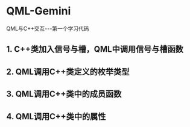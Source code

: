 # QML-Gemini
QML与C++交互---第一个学习代码 



## 1. C++类加入信号与槽，QML中调用信号与槽函数

## 2. QML调用C++类定义的枚举类型

## 3. QML调用C++类中的成员函数

## 4. QML调用C++类中的属性
